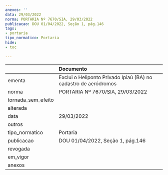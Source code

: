 ```yaml
---
anexos: ''
data: 29/03/2022
norma: PORTARIA Nº 7670/SIA, 29/03/2022
publicacao: DOU 01/04/2022, Seção 1, pág.146
tags:
- portaria
tipo_normatico: Portaria
hide: 
- toc 
 
---
```


|                    | Documento                                                       |
|:-------------------|:----------------------------------------------------------------|
| ementa             | Exclui o Heliponto Privado Ipiaú (BA) no cadastro de aeródromos |
| norma              | PORTARIA Nº 7670/SIA, 29/03/2022                                |
| tornada_sem_efeito |                                                                 |
| alterada           |                                                                 |
| data               | 29/03/2022                                                      |
| outros             |                                                                 |
| tipo_normatico     | Portaria                                                        |
| publicacao         | DOU 01/04/2022, Seção 1, pág.146                                |
| revogada           |                                                                 |
| em_vigor           |                                                                 |
| anexos             |                                                                 |